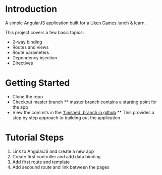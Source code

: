 # Introduction
A simple AngularJS application built for a [Uken Games](http://uken.com) lunch & learn.

This project covers a few basic topics:
* 2-way binding
* Routes and views
* Route parameters
* Dependency injection
* Directives

# Getting Started
* Clone the repo
* Checkout master branch
** master branch contains a starting point for the app
* View the commits in the ['finished' branch in github](https://github.com/jlapegna/IntroToAngularJS)
** This provides a step by step approach to building out the application

# Tutorial Steps
1. Link to AngularJS and create a new app
2. Create first controller and add data binding
3. Add first route and template
4. Add secound route and link between the pages
